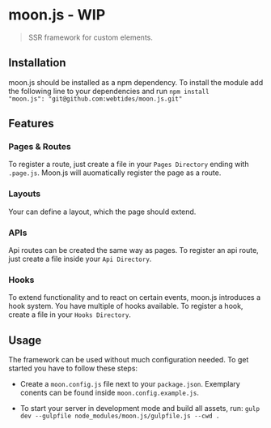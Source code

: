 # moon.js - WIP
> SSR framework for custom elements.


## Installation

moon.js should be installed as a npm dependency. To install the module
add the following line to your dependencies and run `npm install`  
`"moon.js": "git@github.com:webtides/moon.js.git"` 

## Features

### Pages & Routes

To register a route, just create a file in your `Pages Directory` ending with `.page.js`. Moon.js 
will auomatically register the page as a route.

### Layouts

Your can define a layout, which the page should extend.

### APIs

Api routes can be created the same way as pages. To register an api route, just create 
a file inside your `Api Directory`.

### Hooks

To extend functionality and to react on certain events, moon.js introduces a hook system. You have
multiple of hooks available. To register a hook, create a file in your `Hooks Directory`.


## Usage

The framework can be used without much configuration needed. To get started
you have to follow these steps:


  -  Create a `moon.config.js` file next to your `package.json`. Exemplary conents
  can be found inside `moon.config.example.js`.
  
  - To start your server in development mode and build all assets, run:
  `gulp dev --gulpfile node_modules/moon.js/gulpfile.js --cwd .`
